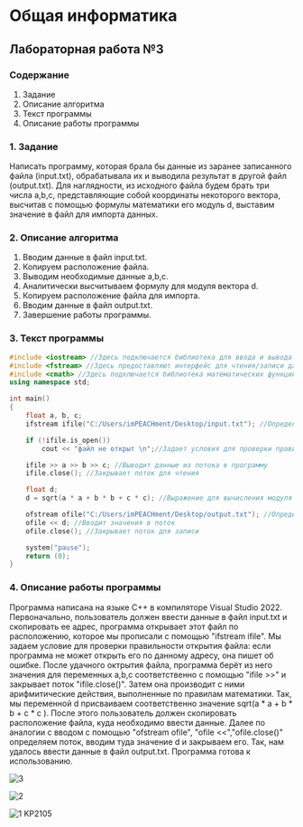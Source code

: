 # Общая информатика

## Лабораторная работа №3

### Содержание

1. Задание
2. Описание алгоритма
3. Текст программы
4. Описание работы программы

### 1. Задание

Написать программу, которая брала бы данные из заранее записанного файла (input.txt), обрабатывала их и выводила результат в другой файл (output.txt). Для наглядности, из исходного файла будем брать три числа a,b,c, представляющие собой координаты некоторого вектора, высчитав с помощью формулы математики его модуль d, выставим значение в файл для импорта данных.

### 2. Описание алгоритма

1. Вводим данные в файл input.txt.
2. Копируем расположение файла.
3. Выводим необходимые данные a,b,c.
4. Аналитически высчитываем формулу для модуля вектора d.
5. Копируем расположение файла для импорта.
6. Вводим данные в файл output.txt.
7. Завершение работы программы.

### 3. Текст программы
```c++
#include <iostream> //Здесь подключается библиотека для ввода и вывода
#include <fstream> //Здесь предоставляют интерфейс для чтения/записи данных из/в файл.
#include <cmath> //Здесь подключается библиотека математических функций
using namespace std;

int main()
{
	float a, b, c; 
	ifstream ifile("C:/Users/imPEACHment/Desktop/input.txt"); //Определяет поток, который используется для последовательного чтения

	if (!ifile.is_open())
		cout << "файл не открыт \n";//Задает условия для проверки правильности открытия файла

	ifile >> a >> b >> c; //Выводит данные из потока в программу
	ifile.close(); //Закрывает поток для чтения

	float d;
	d = sqrt(a * a + b * b + c * c); //Выражение для вычисления модуля вектора

	ofstream ofile("C:/Users/imPEACHment/Desktop/output.txt"); //Определяет поток, который используется для последовательной записи 
	ofile << d; //Вводит значения в поток
	ofile.close(); //Закрывает поток для записи

	system("pause"); 
	return (0); 
}
```
### 4. Описание работы программы

Программа написана на языке C++ в компиляторе Visual Studio 2022. Первоначально, пользователь должен ввести данные в файл input.txt и скопировать ее адрес, программа открывает этот файл по расположению, которое мы прописали с помощью "ifstream ifile". Мы задаем условие для проверки правильности открытия файла: если программа не может открыть его по данному адресу, она пишет об ошибке. После удачного октрытия файла, программа берёт из него значения для переменных a,b,c соответственно с помощью "ifile >>"  и закрывает поток "ifile.close()". Затем она производит с ними арифмитические действия, выполненные по правилам математики. Так, мы переменной d присваиваем соответственно значение sqrt(a * a + b * b + c * c ). После этого пользователь должен скопировать расположение файла, куда необходимо ввести данные. Далее по аналогии с вводом с помощью "ofstream ofile", "ofile <<","ofile.close()" определяем поток, вводим туда значение d и закрываем его. Так, нам удалось ввести данные в файл output.txt. Программа готова к использованию. 

![3](https://user-images.githubusercontent.com/100378744/172938978-8a460e0b-e55e-4f9b-86c3-dec9290d225d.PNG)

![2](https://user-images.githubusercontent.com/100378744/172939017-1387a8d6-5715-4b37-908f-e53976fabbd1.PNG)

![1](https://user-images.githubusercontent.com/100378744/172939037-6916c9fe-3f63-47a9-ac87-119cfa33301b.PNG)
KP2105
